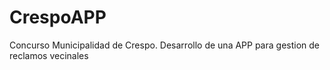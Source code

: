 # CrespoAPP
Concurso Municipalidad de Crespo. Desarrollo de una APP para gestion de reclamos vecinales
